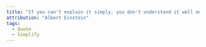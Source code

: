 ```yaml
---
title: "If you can't explain it simply, you don't understand it well enough."
attribution: "Albert Einstein"
tags:
  - Quote
  - Simplify
---
```

